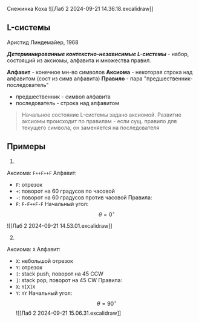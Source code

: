 
Снежинка Коха
![[Лаб 2 2024-09-21 14.36.18.excalidraw]]

## L-системы

Аристид Линдемайер, 1968

***Детерминированные контекстно-независимые L-системы*** - набор, состоящий из аксиомы, алфавита и множества правил.

**Алфавит** - конечное мн-во символов
**Аксиома** - некоторая строка над алфавитом (сост из симв алфавита)
**Правило** - пара "предшественник-последователь"
- предшественник - символ алфавита
- последователь - строка над алфавитом

> Начальное состояние L-системы задано аксиомой. Развитие аксиомы происходит по правилам - если сущ. правило для текущего символа, он заменяется на последователя


## Примеры

1)
Аксиома: `F++F++F`
Алфавит:
- `F`: отрезок
- `+`: поворот на 60 градусов по часовой
- `-`: поворот на 60 градусов против часовой
Правила:
- `F`: `F-F++F-F`
Начальный угол:
$$\theta = 0^{\circ}$$

![[Лаб 2 2024-09-21 14.53.01.excalidraw]]

2)

Аксиома: `X`
Алфавит:
- `X`: небольшой отрезок 
- `Y`: отрезок
- `[`: stack push, поворот на 45 CCW
- `]`: stack pop, поворот на 45 CW
Правила:
- `X`: `Y[X]X`
- `Y`: `YY`
Начальный угол:
$$\theta = 90^{\circ}$$
![[Лаб 2 2024-09-21 15.06.31.excalidraw]]